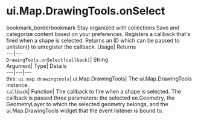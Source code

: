  
#  ui.Map.DrawingTools.onSelect 
bookmark_borderbookmark Stay organized with collections  Save and categorize content based on your preferences.
Registers a callback that's fired when a shape is selected. 
Returns an ID which can be passed to unlisten() to unregister the callback.
Usage| Returns  
---|---  
`DrawingTools.onSelect(callback)`| String  
Argument| Type| Details  
---|---|---  
this: `ui.map.drawingtools`| ui.Map.DrawingTools| The ui.Map.DrawingTools instance.  
`callback`| Function| The callback to fire when a shape is selected. The callback is passed three parameters: the selected ee.Geometry, the GeometryLayer to which the selected geometry belongs, and the ui.Map.DrawingTools widget that the event listener is bound to.  
